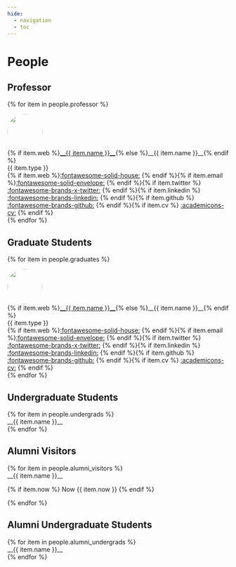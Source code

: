 ```yaml
---
hide:
  - navigation
  - toc
---
```



<style>
.people-thumbnail-cell {
    display: inline-table;
    padding-right: 12px;
    vertical-align: top;
    p { margin: 0px; }
}

.people-description-cell {
    display: inline-table;
    vertical-align: top;
    p { margin: 0px; }
}

.people-thumbnail {
    width: 80px;
    border-radius: 50%;
    -moz-background-clip: padding;
    -webkit-background-clip: padding-box;
    background-clip: padding-box
}
</style>


# People

## Professor

<div class="grid" markdown>

{% for item in people.professor %}
<div class="card" markdown>
<div class="people-thumbnail-cell" markdown>
<img class="people-thumbnail" src="../assets/profile/{{ item.name }}.png" markdown>
</div>
<div class="people-description-cell" markdown>
{% if item.web %}<a href="{{ item.web }}" target="_blank">__{{ item.name }}__</a>{% else %}__{{ item.name }}__{% endif %}<br>
{{ item.type }}<br>
{% if item.web %}<a href="{{ item.web }}" target="_blank">:fontawesome-solid-house:</a>&nbsp;{% endif %}{% if item.email %}<a href="mailto:{{ item.email }}" target="_top">:fontawesome-solid-envelope:</a>&nbsp;{% endif %}{% if item.twitter %} <a href="{{ item.twitter }}" target="_blank">:fontawesome-brands-x-twitter:</a>&nbsp;{% endif %}{% if item.linkedin %} <a href="{{ item.linkedin }}" target="_blank">:fontawesome-brands-linkedin:</a>&nbsp;{% endif %}{% if item.github %} <a href="{{ item.github }}" target="_blank">:fontawesome-brands-github:</a>&nbsp;{% endif %}{% if item.cv %} <a href="{{ item.cv }}" target="_blank">:academicons-cv:</a>&nbsp;{% endif %}
</div>
</div>
{% endfor %}

</div>


## Graduate Students

<div class="grid" markdown>

{% for item in people.graduates %}
<div class="card" markdown>
<div class="people-thumbnail-cell" markdown>
<img class="people-thumbnail" src="../assets/profile/{{ item.name }}.png" markdown>
</div>
<div class="people-description-cell" markdown>
{% if item.web %}<a href="{{ item.web }}" target="_blank">__{{ item.name }}__</a>{% else %}__{{ item.name }}__{% endif %}<br>
{{ item.type }}<br>
{% if item.web %}<a href="{{ item.web }}" target="_blank">:fontawesome-solid-house:</a>&nbsp;{% endif %}{% if item.email %}<a href="mailto:{{ item.email }}" target="_top">:fontawesome-solid-envelope:</a>&nbsp;{% endif %}{% if item.twitter %} <a href="{{ item.twitter }}" target="_blank">:fontawesome-brands-x-twitter:</a>&nbsp;{% endif %}{% if item.linkedin %} <a href="{{ item.linkedin }}" target="_blank">:fontawesome-brands-linkedin:</a>&nbsp;{% endif %}{% if item.github %} <a href="{{ item.github }}" target="_blank">:fontawesome-brands-github:</a>&nbsp;{% endif %}{% if item.cv %} <a href="{{ item.cv }}" target="_blank">:academicons-cv:</a>&nbsp;{% endif %}
</div>
</div>
{% endfor %}

</div>


## Undergraduate Students

<div class="grid" markdown>
{% for item in people.undergrads %}
<div class="card" markdown>
__{{ item.name }}__
</div>
{% endfor %}
</div>

## Alumni Visitors

<div class="grid" markdown>
{% for item in people.alumni_visitors %}
<div class="card" markdown>
__{{ item.name }}__

{% if item.now %} Now {{ item.now }} {% endif %}
</div>
{% endfor %}
</div>


## Alumni Undergraduate Students

<div class="grid" markdown>
{% for item in people.alumni_undergrads %}
<div class="card" markdown>
__{{ item.name }}__
</div>
{% endfor %}
</div>


